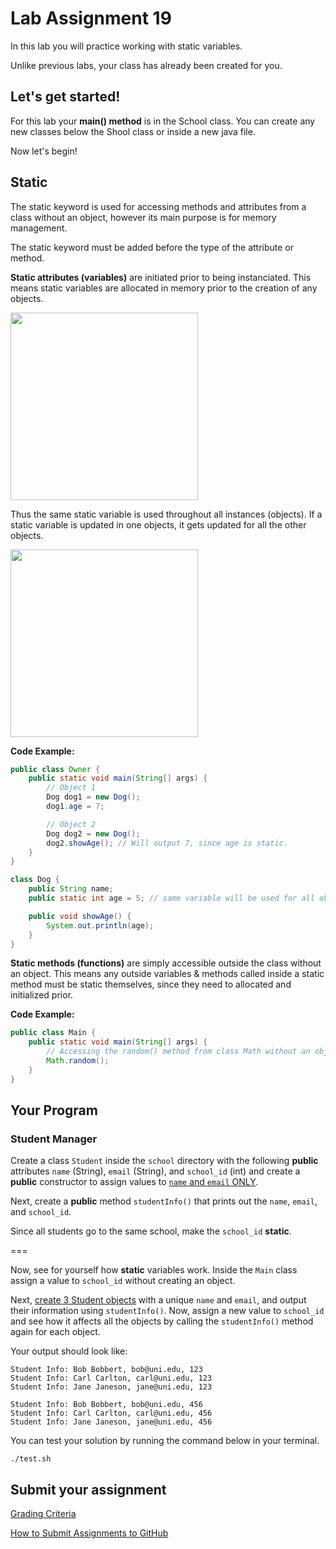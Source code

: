 # Lab Assignment 19

In this lab you will practice working with static variables.

Unlike previous labs, your class has already been created for you. 

## Let's get started!

For this lab your **main() method** is in the School class. You can create any new classes below the Shool class or inside a new java file. 

Now let's begin!

## Static

The static keyword is used for accessing methods and attributes from a class without an object, however its main purpose is for memory management.

The static keyword must be added before the type of the attribute or method.

**Static attributes (variables)** are initiated prior to being instanciated. This means static variables are allocated in memory prior to the creation of any objects.

<img src="img/static.png" width="300px">

Thus the same static variable is used throughout all instances (objects). If a static variable is updated in one objects, it gets updated for all the other objects.

<img src="img/shared_mem.png" width="300px">

**Code Example:**

```java
public class Owner {
    public static void main(String[] args) {
        // Object 1
        Dog dog1 = new Dog();
        dog1.age = 7;

        // Object 2
        Dog dog2 = new Dog();
        dog2.showAge(); // Will output 7, since age is static.
    }
}

class Dog {
    public String name;
    public static int age = 5; // same variable will be used for all objects.

    public void showAge() {
        System.out.println(age);
    }
}
```

**Static methods (functions)** are simply accessible outside the class without an object. This means any outside variables & methods called inside a static method must be static themselves, since they need to allocated and initialized prior.

**Code Example:**

```java
public class Main {
    public static void main(String[] args) {
        // Accessing the random() method from class Math without an object.
        Math.random();
    }
}
```

## Your Program

### Student Manager

Create a class `Student` inside the `school` directory with the following **public** attributes `name` (String), `email` (String), and `school_id` (int) and create a **public** constructor to assign values to <ins>`name` and `email` ONLY</ins>.

Next, create a **public** method `studentInfo()` that prints out the `name`, `email`, and `school_id`. 

Since all students go to the same school, make the `school_id` **static**.

===

Now, see for yourself how **static** variables work. Inside the `Main` class assign a value to `school_id` without creating an object.

Next, <ins>create 3 Student objects</ins> with a unique `name` and `email`, and output their information using `studentInfo()`. Now, assign a new value to `school_id` and see how it affects all the objects by calling the `studentInfo()` method again for each object.

Your output should look like:

```
Student Info: Bob Bobbert, bob@uni.edu, 123
Student Info: Carl Carlton, carl@uni.edu, 123
Student Info: Jane Janeson, jane@uni.edu, 123

Student Info: Bob Bobbert, bob@uni.edu, 456
Student Info: Carl Carlton, carl@uni.edu, 456
Student Info: Jane Janeson, jane@uni.edu, 456
```

You can test your solution by running the command below in your terminal.

```
./test.sh
```

## Submit your assignment

[Grading Criteria](https://joselitoguardado.dev/3326/labs/Lab_18.pdf)

[How to Submit Assignments to GitHub](https://joselitoguardado.dev/3326/How_to_Submit_Assignments_to_GitHub.pdf)
